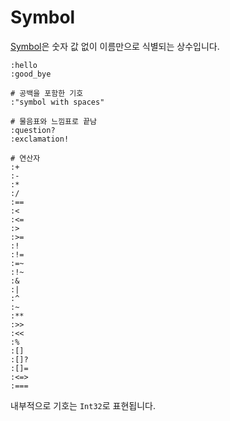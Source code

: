 # Symbol

[Symbol](http://crystal-lang.org/api/Symbol.html)은 숫자 값 없이 이름만으로 식별되는 상수입니다.

```crystal
:hello
:good_bye

# 공백을 포함한 기호
:"symbol with spaces"

# 물음표와 느낌표로 끝남
:question?
:exclamation!

# 연산자
:+
:-
:*
:/
:==
:<
:<=
:>
:>=
:!
:!=
:=~
:!~
:&
:|
:^
:~
:**
:>>
:<<
:%
:[]
:[]?
:[]=
:<=>
:===
```

내부적으로 기호는 `Int32`로 표현됩니다.
